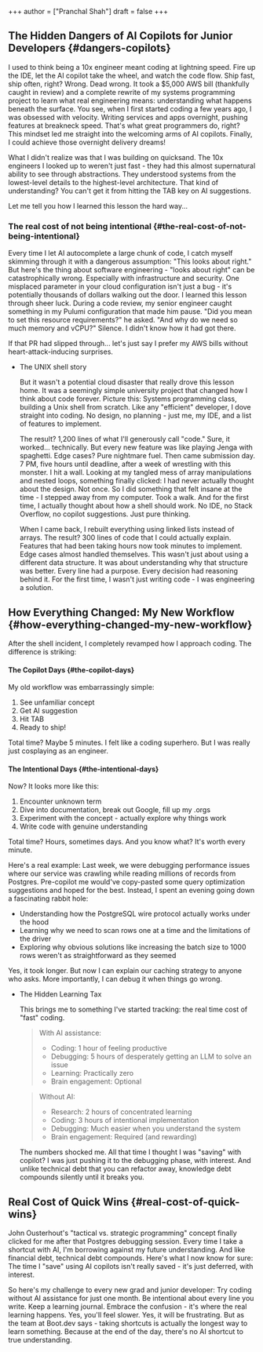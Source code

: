 +++
author = ["Pranchal Shah"]
draft = false
+++

## The Hidden Dangers of AI Copilots for Junior Developers {#dangers-copilots}

I used to think being a 10x engineer meant coding at lightning speed. Fire up the IDE, let the AI copilot take the wheel, and watch the code flow. Ship fast, ship often, right?
Wrong. Dead wrong.
It took a $5,000 AWS bill (thankfully caught in review) and a complete rewrite of my systems programming project to learn what real engineering means: understanding what happens beneath the surface.
You see, when I first started coding a few years ago, I was obsessed with velocity. Writing services and apps overnight, pushing features at breakneck speed. That's what great programmers do, right? This mindset led me straight into the welcoming arms of AI copilots. Finally, I could achieve those overnight delivery dreams!

What I didn't realize was that I was building on quicksand. The 10x engineers I looked up to weren't just fast - they had this almost supernatural ability to see through abstractions. They understood systems from the lowest-level details to the highest-level architecture. That kind of understanding? You can't get it from hitting the TAB key on AI suggestions.

Let me tell you how I learned this lesson the hard way...


### The real cost of not being intentional {#the-real-cost-of-not-being-intentional}

Every time I let AI autocomplete a large chunk of code, I catch myself skimming through it with a dangerous assumption: "This looks about right."
But here's the thing about software engineering - "looks about right" can be catastrophically wrong. Especially with infrastructure and security. One misplaced parameter in your cloud configuration isn't just a bug - it's potentially thousands of dollars walking out the door.
I learned this lesson through sheer luck. During a code review, my senior engineer caught something in my Pulumi configuration that made him pause.
"Did you mean to set this resource requirements?" he asked.
"And why do we need so much memory and vCPU?"
Silence. I didn't know how it had got there.

If that PR had slipped through... let's just say I prefer my AWS bills without heart-attack-inducing surprises.

<!--list-separator-->

-  The UNIX shell story

    But it wasn't a potential cloud disaster that really drove this lesson home. It was a seemingly simple university project that changed how I think about code forever.
    Picture this: Systems programming class, building a Unix shell from scratch. Like any "efficient" developer, I dove straight into coding. No design, no planning - just me, my IDE, and a list of features to implement.

    The result? 1,200 lines of what I'll generously call "code." Sure, it worked... technically. But every new feature was like playing Jenga with spaghetti. Edge cases? Pure nightmare fuel.
    Then came submission day. 7 PM, five hours until deadline, after a week of wrestling with this monster. I hit a wall. Looking at my tangled mess of array manipulations and nested loops, something finally clicked: I had never actually thought about the design. Not once. So I did something that felt insane at the time - I stepped away from my computer. Took a walk. And for the first time, I actually thought about how a shell should work. No IDE, no Stack Overflow, no copilot suggestions. Just pure thinking.

    When I came back, I rebuilt everything using linked lists instead of arrays. The result? 300 lines of code that I could actually explain. Features that had been taking hours now took minutes to implement. Edge cases almost handled themselves. This wasn't just about using a different data structure. It was about understanding why that structure was better. Every line had a purpose. Every decision had reasoning behind it. For the first time, I wasn't just writing code - I was engineering a solution.


## How Everything Changed: My New Workflow {#how-everything-changed-my-new-workflow}

After the shell incident, I completely revamped how I approach coding. The difference is striking:


#### The Copilot Days {#the-copilot-days}

My old workflow was embarrassingly simple:

1.  See unfamiliar concept
2.  Get AI suggestion
3.  Hit TAB
4.  Ready to ship!

Total time? Maybe 5 minutes. I felt like a coding superhero. But I was really just cosplaying as an engineer.


#### The Intentional Days {#the-intentional-days}

Now? It looks more like this:

1.  Encounter unknown term
2.  Dive into documentation, break out Google, fill up my .orgs
3.  Experiment with the concept - actually explore why things work
4.  Write code with genuine understanding

Total time? Hours, sometimes days. And you know what? It's worth every minute.

Here's a real example: Last week, we were debugging performance issues where our service was crawling while reading millions of records from Postgres. Pre-copilot me would've copy-pasted some query optimization suggestions and hoped for the best. Instead, I spent an evening going down a fascinating rabbit hole:

-   Understanding how the PostgreSQL wire protocol actually works under the hood
-   Learning why we need to scan rows one at a time and the limitations of the driver
-   Exploring why obvious solutions like increasing the batch size to 1000 rows weren't as straightforward as they seemed

Yes, it took longer. But now I can explain our caching strategy to anyone who asks. More importantly, I can debug it when things go wrong.

<!--list-separator-->

-  The Hidden Learning Tax

    This brings me to something I've started tracking: the real time cost of "fast" coding.

    > With AI assistance:
    >
    > -   Coding: 1 hour of feeling productive
    > -   Debugging: 5 hours of desperately getting an LLM to solve an issue
    > -   Learning: Practically zero
    > -   Brain engagement: Optional

    <!--quoteend-->

    > Without AI:
    >
    > -   Research: 2 hours of concentrated learning
    > -   Coding: 3 hours of intentional implementation
    > -   Debugging: Much easier when you understand the system
    > -   Brain engagement: Required (and rewarding)

    The numbers shocked me. All that time I thought I was "saving" with copilot? I was just pushing it to the debugging phase, with interest. And unlike technical debt that you can refactor away, knowledge debt compounds silently until it breaks you.


## Real Cost of Quick Wins {#real-cost-of-quick-wins}

John Ousterhout's "tactical vs. strategic programming" concept finally clicked for me after that Postgres debugging session. Every time I take a shortcut with AI, I'm borrowing against my future understanding. And like financial debt, technical debt compounds.
Here's what I now know for sure: The time I "save" using AI copilots isn't really saved - it's just deferred, with interest.

So here's my challenge to every new grad and junior developer: Try coding without AI assistance for just one month. Be intentional about every line you write. Keep a learning journal. Embrace the confusion - it's where the real learning happens.
Yes, you'll feel slower. Yes, it will be frustrating. But as the team at Boot.dev says - taking shortcuts is actually the longest way to learn something.
Because at the end of the day, there's no AI shortcut to true understanding.
